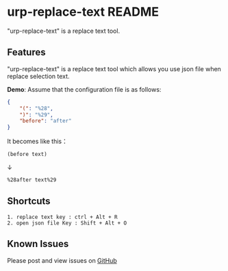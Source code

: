 # urp-replace-text README

"urp-replace-text" is a replace text tool.

## Features

"urp-replace-text" is a replace text tool which allows you use json file when replace selection text.

**Demo**: Assume that the configuration file is as follows:

```json
{
    "(": "%28",
    ")": "%29",
    "before": "after"
}
```

It becomes like this：

```txt
(before text)
```
↓
```txt
%28after text%29
```

## Shortcuts

```
1. replace text key : ctrl + Alt + R
2. open json file Key : Shift + Alt + O
```

## Known Issues

Please post and view issues on [GitHub][issues]

[issues]: https://github.com/sh1ch/vscode-urp-replace-text/issues "Post issues"
